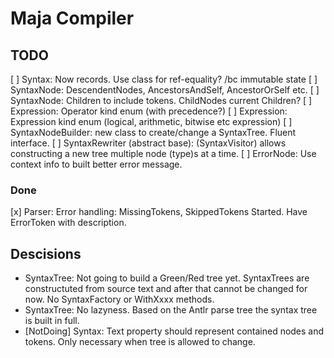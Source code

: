 ﻿# Maja Compiler

## TODO

[ ] Syntax: Now records. Use class for ref-equality? /bc immutable state
[ ] SyntaxNode: DescendentNodes, AncestorsAndSelf, AncestorOrSelf etc.
[ ] SyntaxNode: Children to include tokens. ChildNodes current Children?
[ ] Expression: Operator kind enum (with precedence?)
[ ] Expression: Expression kind enum (logical, arithmetic, bitwise etc expression)
[ ] SyntaxNodeBuilder: new class to create/change a SyntaxTree. Fluent interface.
[ ] SyntaxRewriter (abstract base): (SyntaxVisitor) allows constructing a new tree multiple node (type)s at a time.
[ ] ErrorNode: Use context info to built better error message.

### Done
[x] Parser: Error handling: MissingTokens, SkippedTokens
Started. Have ErrorToken with description.


## Descisions

- SyntaxTree: Not going to build a Green/Red tree yet.
SyntaxTrees are constructuted from source text and after that cannot be changed for now.
No SyntaxFactory or WithXxxx methods.
- SyntaxTree: No lazyness.
Based on the Antlr parse tree the syntax tree is built in full.
- [NotDoing] Syntax: Text property should represent contained nodes and tokens.
Only necessary when tree is allowed to change.